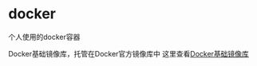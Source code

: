 # docker
个人使用的docker容器

Docker基础镜像库，托管在Docker官方镜像库中 这里查看[Docker基础镜像库](https://hub.docker.com/u/losterhorse/)

